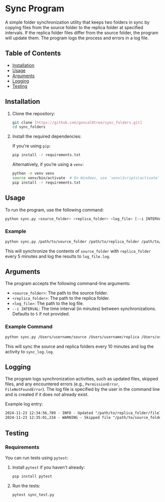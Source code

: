 # Sync Program

A simple folder synchronization utility that keeps two folders in sync by copying files from the source folder to the replica folder at specified intervals. If the replica folder files differ from the source folder, the program will update them. The program logs the process and errors in a log file.

## Table of Contents
- [Installation](#installation)
- [Usage](#usage)
- [Arguments](#arguments)
- [Logging](#logging)
- [Testing](#testing)

## Installation

1. Clone the repository:

   ```bash
   git clone [https://github.com/goncalOtree/sync_folders.git]
   cd sync_folders
   ```

2. Install the required dependencies:

   If you're using `pip`:

   ```bash
   pip install -r requirements.txt
   ```

   Alternatively, if you’re using a `venv`:

   ```bash
   python -m venv venv
   source venv/bin/activate  # On Windows, use `venv\Scripts\activate`
   pip install -r requirements.txt
   ```

## Usage

To run the program, use the following command:

```bash
python sync.py <source_folder> <replica_folder> <log_file> [--i INTERVAL]
```

### Example

```bash
python sync.py /path/to/source_folder /path/to/replica_folder /path/to/log_file.log --i 5
```

This will synchronize the contents of `source_folder` with `replica_folder` every 5 minutes and log the results to `log_file.log`.

## Arguments

The program accepts the following command-line arguments:

- `<source_folder>`: The path to the source folder.
- `<replica_folder>`: The path to the replica folder.
- `<log_file>`: The path to the log file.
- `--i INTERVAL`: The time interval (in minutes) between synchronizations. Defaults to `5` if not provided.

### Example Command

```bash
python sync.py /Users/username/source /Users/username/replica /Users/username/sync_log.log --i 10
```

This will sync the source and replica folders every 10 minutes and log the activity to `sync_log.log`.

## Logging

The program logs synchronization activities, such as updated files, skipped files, and any encountered errors (e.g., `PermissionError`, `FileNotFoundError`). The log file is specified by the user in the command line and is created if it does not already exist.

Example log entry:

```txt
2024-11-23 12:34:56,789 - INFO - Updated "/path/to/replica_folder/file1.txt"
2024-11-23 12:35:01,234 - WARNING - Skipped file "/path/to/source_folder/restricted.txt": [Errno 13] Permission denied: '/path/to/source_folder/restricted.txt'
```

## Testing

### Requirements

You can run tests using `pytest`:

1. Install `pytest` if you haven't already:

   ```bash
   pip install pytest
   ```

2. Run the tests:

   ```bash
   pytest sync_test.py
   ```

